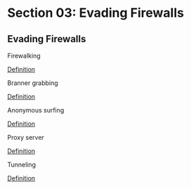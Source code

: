 # Section 03: Evading Firewalls

## Evading Firewalls
Firewalking

[Definition](../definitions/definitions_F.md#firewalking)

Branner grabbing

[Definition](../definitions/definitions_B.md#banner-grabbing)

Anonymous surfing

[Definition](../definitions/definitions_A.md#anonymous-surfing)

Proxy server

[Definition](../definitions/definitions_P.md#proxy-server)

Tunneling

[Definition](../definitions/definitions_T.md#tunneling)
